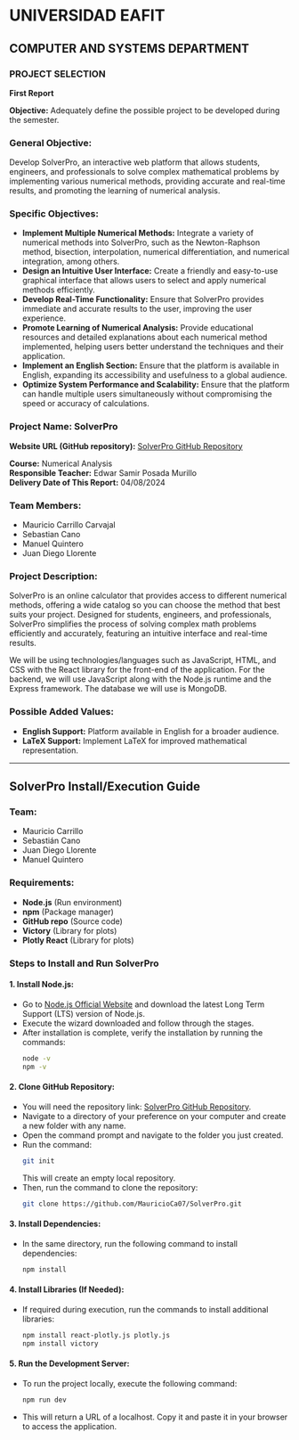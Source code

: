 # UNIVERSIDAD EAFIT
## COMPUTER AND SYSTEMS DEPARTMENT

### PROJECT SELECTION
**First Report**

**Objective:** Adequately define the possible project to be developed during the semester.

### General Objective:
Develop SolverPro, an interactive web platform that allows students, engineers, and professionals to solve complex mathematical problems by implementing various numerical methods, providing accurate and real-time results, and promoting the learning of numerical analysis.

### Specific Objectives:
- **Implement Multiple Numerical Methods:** Integrate a variety of numerical methods into SolverPro, such as the Newton-Raphson method, bisection, interpolation, numerical differentiation, and numerical integration, among others.
- **Design an Intuitive User Interface:** Create a friendly and easy-to-use graphical interface that allows users to select and apply numerical methods efficiently.
- **Develop Real-Time Functionality:** Ensure that SolverPro provides immediate and accurate results to the user, improving the user experience.
- **Promote Learning of Numerical Analysis:** Provide educational resources and detailed explanations about each numerical method implemented, helping users better understand the techniques and their application.
- **Implement an English Section:** Ensure that the platform is available in English, expanding its accessibility and usefulness to a global audience.
- **Optimize System Performance and Scalability:** Ensure that the platform can handle multiple users simultaneously without compromising the speed or accuracy of calculations.

### Project Name: SolverPro  
**Website URL (GitHub repository):** [SolverPro GitHub Repository](https://github.com/MauricioCa07/SolverPro.git)

**Course:** Numerical Analysis  
**Responsible Teacher:** Edwar Samir Posada Murillo  
**Delivery Date of This Report:** 04/08/2024  

### Team Members:
- Mauricio Carrillo Carvajal
- Sebastian Cano
- Manuel Quintero
- Juan Diego Llorente

### Project Description:
SolverPro is an online calculator that provides access to different numerical methods, offering a wide catalog so you can choose the method that best suits your project. Designed for students, engineers, and professionals, SolverPro simplifies the process of solving complex math problems efficiently and accurately, featuring an intuitive interface and real-time results.

We will be using technologies/languages such as JavaScript, HTML, and CSS with the React library for the front-end of the application. For the backend, we will use JavaScript along with the Node.js runtime and the Express framework. The database we will use is MongoDB.

### Possible Added Values:
- **English Support:** Platform available in English for a broader audience.
- **LaTeX Support:** Implement LaTeX for improved mathematical representation.

---

## SolverPro Install/Execution Guide
### Team:
- Mauricio Carrillo
- Sebastián Cano
- Juan Diego Llorente
- Manuel Quintero

### Requirements:
- **Node.js** (Run environment)
- **npm** (Package manager)
- **GitHub repo** (Source code)
- **Victory** (Library for plots)
- **Plotly React** (Library for plots)

### Steps to Install and Run SolverPro

#### 1. Install Node.js:
- Go to [Node.js Official Website](https://nodejs.org/en/) and download the latest Long Term Support (LTS) version of Node.js.
- Execute the wizard downloaded and follow through the stages.
- After installation is complete, verify the installation by running the commands:
  ```bash
  node -v
  npm -v
  ```

#### 2. Clone GitHub Repository:
- You will need the repository link: [SolverPro GitHub Repository](https://github.com/MauricioCa07/SolverPro.git).
- Navigate to a directory of your preference on your computer and create a new folder with any name.
- Open the command prompt and navigate to the folder you just created.
- Run the command:
  ```bash
  git init
  ```
  This will create an empty local repository.
- Then, run the command to clone the repository:
  ```bash
  git clone https://github.com/MauricioCa07/SolverPro.git
  ```

#### 3. Install Dependencies:
- In the same directory, run the following command to install dependencies:
  ```bash
  npm install
  ```

#### 4. Install Libraries (If Needed):
- If required during execution, run the commands to install additional libraries:
  ```bash
  npm install react-plotly.js plotly.js
  npm install victory
  ```

#### 5. Run the Development Server:
- To run the project locally, execute the following command:
  ```bash
  npm run dev
  ```
- This will return a URL of a localhost. Copy it and paste it in your browser to access the application.
